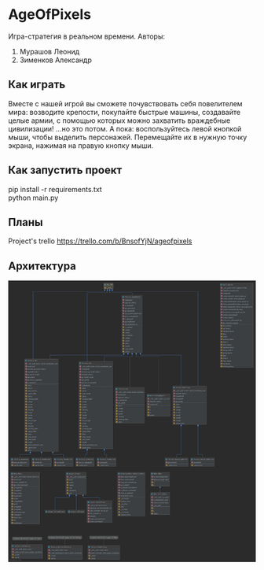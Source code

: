 # AgeOfPixels
Игра-стратегия в реальном времени.
Авторы:
1. Мурашов Леонид
2. Зименков Александр

## Как играть
Вместе с нашей игрой вы сможете почувствовать себя повелителем мира: возводите крепости, покупайте быстрые машины, создавайте целые армии, с помощью которых можно захватить враждебные цивилизации! ...но это потом. А пока: воспользуйтесь левой кнопкой мыши, чтобы выделить персонажей. Перемещайте их в нужную точку экрана, нажимая на правую кнопку мыши.

## Как запустить проект
pip install -r requirements.txt  
python main.py

## Планы
Project's trello https://trello.com/b/BnsofYjN/ageofpixels

## Архитектура
![UML диаграмма](https://github.com/LeonidMurashov/AgeOfPixels/blob/master/UML%20diagram.svg)
